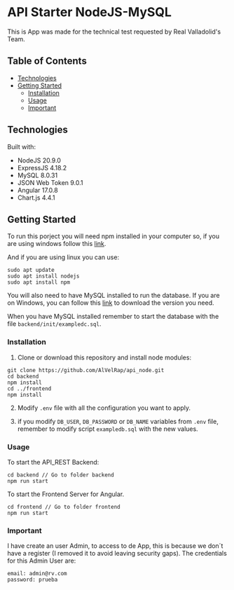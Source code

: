 # API Starter NodeJS-MySQL

This is App was made for the technical test requested by Real Valladolid's Team.

## Table of Contents

- [Technologies](#technologies)
- [Getting Started](#getting-started)
  - [Installation](#installation)
  - [Usage](#usage)
  - [Important](#important)

## Technologies

Built with:

- NodeJS 20.9.0
- ExpressJS 4.18.2
- MySQL 8.0.31
- JSON Web Token 9.0.1
- Angular 17.0.8
- Chart.js 4.4.1

## Getting Started

To run this porject you will need npm installed in your computer so, if you are using windows follow this [link](https://nodejs.org/en/download).

And if you are using linux you can use:

```
sudo apt update
sudo apt install nodejs
sudo apt install npm
```

You will also need to have MySQL installed to run the database. If you are on Windows, you can follow this [link](https://dev.mysql.com/downloads/) to download the version you need.

When you have MySQL installed remember to start the database with the file `backend/init/exampledc.sql`.

### Installation

1. Clone or download this repository and install node modules:

```
git clone https://github.com/AlVelRap/api_node.git
cd backend
npm install
cd ../frontend
npm install
```

2. Modify `.env` file with all the configuration you want to apply.

3. if you modify `DB_USER`, `DB_PASSWORD` or `DB_NAME` variables from `.env` file, remember to modify script `exampledb.sql` with the new values.

### Usage

To start the API_REST Backend:

```
cd backend // Go to folder backend
npm run start
```

To start the Frontend Server for Angular.

```
cd frontend // Go to folder frontend
npm run start
```

### Important

I have create an user Admin, to access to de App, this is because we don´t have a register (I removed it to avoid leaving security gaps). The credentials for this Admin User are:

```
email: admin@rv.com
password: prueba
```
